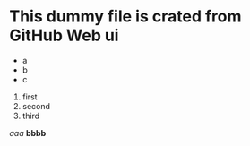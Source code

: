 # This dummy file is crated from GitHub Web ui 

- a
- b
- c

1. first
2. second
3. third

_aaa_ **bbbb**
